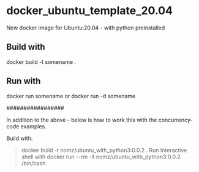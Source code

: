 # docker_ubuntu_template_20.04
New docker image for Ubuntu:20.04 - with python preinstalled

## Build with
docker build -t somename .

## Run with
docker run somename
or
docker run -d somename


#################

In addition to the above - below is how to work this with the concurrency-code examples.

Build with:
>docker build -t nomz/ubuntu_with_python3:0.0.2 .
Run Interactive shell with 
>docker run --rm -it nomz/ubuntu_with_python3:0.0.2 /bin/bash

